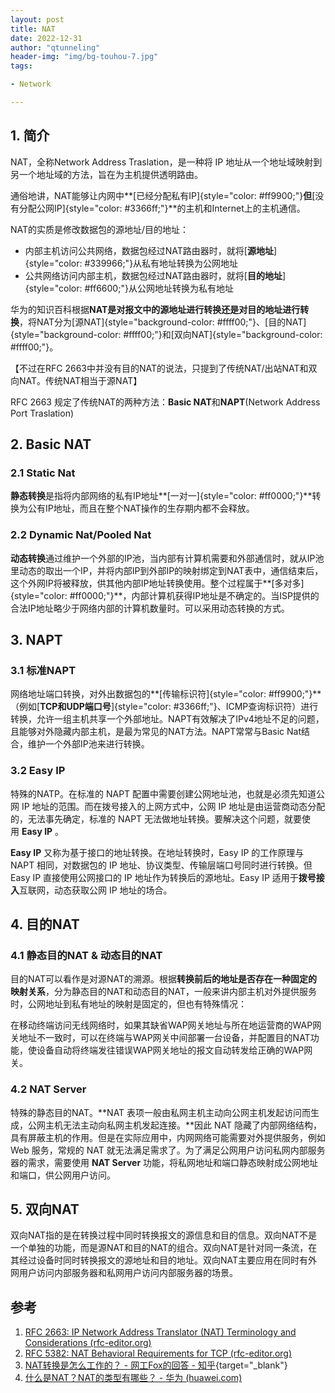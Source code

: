 ```yaml
---
layout: post
title: NAT
date: 2022-12-31
author: "qtunneling"
header-img: "img/bg-touhou-7.jpg"
tags: 

- Network

---
```


## 1. 简介

NAT，全称Network Address Traslation，是一种将 IP
地址从一个地址域映射到另一个地址域的方法，旨在为主机提供透明路由。

通俗地讲，NAT能够让内网中**[已经分配私有IP]{style="color: #ff9900;"}**但**[没有分配公网IP]{style="color: #3366ff;"}**的主机和Internet上的主机通信。

NAT的实质是修改数据包的源地址/目的地址：

- 内部主机访问公共网络，数据包经过NAT路由器时，就将[**源地址**]{style="color: #339966;"}从私有地址转换为公网地址
- 公共网络访问内部主机，数据包经过NAT路由器时，就将[**目的地址**]{style="color: #ff6600;"}从公网地址转换为私有地址

华为的知识百科根据**NAT是对报文中的源地址进行转换还是对目的地址进行转换**，将NAT分为[源NAT]{style="background-color: #ffff00;"}、[目的NAT]{style="background-color: #ffff00;"}和[双向NAT]{style="background-color: #ffff00;"}。

【不过在RFC
2663中并没有目的NAT的说法，只提到了传统NAT/出站NAT和双向NAT。传统NAT相当于源NAT】

RFC 2663 规定了传统NAT的两种方法：**Basic NAT**和**NAPT**(Network
Address Port Traslation)

## 2. Basic NAT

### 2.1 Static Nat

**静态转换**是指将内部网络的私有IP地址**[一对一]{style="color: #ff0000;"}**转换为公有IP地址，而且在整个NAT操作的生存期内都不会释放。

### 2.2 Dynamic Nat/Pooled Nat

**动态转换**通过维护一个外部的IP池，当内部有计算机需要和外部通信时，就从IP池里动态的取出一个IP，并将内部IP到外部IP的映射绑定到NAT表中，通信结束后，这个外网IP将被释放，供其他内部IP地址转换使用。整个过程属于**[多对多]{style="color: #ff0000;"}**，内部计算机获得IP地址是不确定的。当ISP提供的合法IP地址略少于网络内部的计算机数量时。可以采用动态转换的方式。

## 3. NAPT

### 3.1 标准NAPT

网络地址端口转换，对外出数据包的**[传输标识符]{style="color: #ff9900;"}**（例如[**TCP和UDP端口号**]{style="color: #3366ff;"}、ICMP查询标识符）进行转换，允许一组主机共享一个外部地址。NAPT有效解决了IPv4地址不足的问题，且能够对外隐藏内部主机，是最为常见的NAT方法。NAPT常常与Basic
Nat结合，维护一个外部IP池来进行转换。

### 3.2 Easy IP

特殊的NATP。在标准的 NAPT 配置中需要创建公网地址池，也就是必须先知道公网
IP 地址的范围。而在拨号接入的上网方式中，公网 IP
地址是由运营商动态分配的，无法事先确定，标准的 NAPT
无法做地址转换。要解决这个问题，就要使用 **Easy IP** 。

**Easy IP** 又称为基于接口的地址转换。在地址转换时，Easy IP 的工作原理与
NAPT 相同，对数据包的 IP 地址、协议类型、传输层端口号同时进行转换。但
Easy IP 直接使用公网接口的 IP 地址作为转换后的源地址。Easy IP
适用于**拨号接入**互联网，动态获取公网 IP 地址的场合。


## 4. 目的NAT

### 4.1 静态目的NAT & 动态目的NAT

目的NAT可以看作是对源NAT的溯源。根据**转换前后的地址是否存在一种固定的映射关系**，分为静态目的NAT和动态目的NAT，一般来讲内部主机对外提供服务时，公网地址到私有地址的映射是固定的，但也有特殊情况：

在移动终端访问无线网络时，如果其缺省WAP网关地址与所在地运营商的WAP网关地址不一致时，可以在终端与WAP网关中间部署一台设备，并配置目的NAT功能，使设备自动将终端发往错误WAP网关地址的报文自动转发给正确的WAP网关。

### 4.2 NAT Server

特殊的静态目的NAT。**NAT
表项一般由私网主机主动向公网主机发起访问而生成，公网主机无法主动向私网主机发起连接。**因此
NAT
隐藏了内部网络结构，具有屏蔽主机的作用。但是在实际应用中，内网网络可能需要对外提供服务，例如
Web 服务，常规的 NAT
就无法满足需求了。为了满足公网用户访问私网内部服务器的需求，需要使用
**NAT Server**
功能，将私网地址和端口静态映射成公网地址和端口，供公网用户访问。

</div>

## 5. 双向NAT

双向NAT指的是在转换过程中同时转换报文的源信息和目的信息。双向NAT不是一个单独的功能，而是源NAT和目的NAT的组合。双向NAT是针对同一条流，在其经过设备时同时转换报文的源地址和目的地址。双向NAT主要应用在同时有外网用户访问内部服务器和私网用户访问内部服务器的场景。

## 参考

1. [RFC 2663: IP Network Address Translator (NAT) Terminology and
   Considerations
   (rfc-editor.org)](https://www.rfc-editor.org/rfc/rfc2663)
2. [RFC 5382: NAT Behavioral Requirements for TCP
   (rfc-editor.org)](https://www.rfc-editor.org/rfc/rfc5382#section-4.3)
3. [NAT转换是怎么工作的？ - 网工Fox的回答 -
   知乎](https://www.zhihu.com/question/31332694/answer/1917791148){target="_blank"}
4. [什么是NAT？NAT的类型有哪些？ - 华为
   (huawei.com)](https://info.support.huawei.com/info-finder/encyclopedia/zh/NAT.html)
